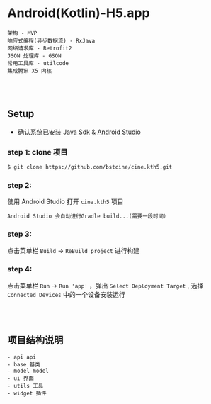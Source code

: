 # Android(Kotlin)-H5.app
```
架构 - MVP
响应式编程(异步数据流) - RxJava
网络请求库 - Retrofit2
JSON 处理库 - GSON
常用工具库 - utilcode
集成腾讯 X5 内核
```

<br>
<br>

## Setup

- 确认系统已安装 
[Java Sdk](https://www.oracle.com/technetwork/java/javase/downloads/index.html)  &   [Android Studio](https://developer.android.com/studio/)

### step 1: clone 项目
```bash
$ git clone https://github.com/bstcine/cine.kth5.git
```

### step 2: 
使用 Android Studio 打开 `cine.kth5` 项目
```
Android Studio 会自动进行Gradle build...(需要一段时间）
```

### step 3: 
点击菜单栏 `Build` -> `ReBuild project` 进行构建

### step 4: 
点击菜单栏 `Run` -> `Run 'app'` ，弹出 `Select Deployment Target` , 选择 `Connected Devices` 中的一个设备安装运行


<br>
<br>

## 项目结构说明
```
- api api
- base 基类
- model model
- ui 界面
- utils 工具
- widget 插件
```
